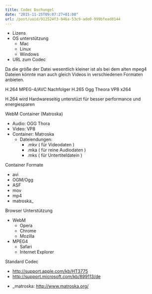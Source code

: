 ```yaml
---
title: Codec Dschungel
date: "2015-11-25T09:07:27+01:00"
url: /post/uuid/912524f3-946a-53c9-ade0-999bfead0144
---
```


- Lizens
- OS unterstützung
  - Mac
  - Linux
  - Windows
- URL zum Codec

Da die größe der Datei wesentlich kleiner ist als bei dem alten mpeg4 Dateien könnte man auch gleich Videos in verschiedenen Formaten anbieten.

H.264 MPEG-4/AVC
Nachfolger H.265
Ogg Theora
VP8
x264

H.264 wird Hardwareseitig unterstüzt für besser performance und energiesparen

WebM Container (Matroska)

- Audio: OGG Thora
- Video: VP8
- Container: Matroska
  - Dateiendungen:
    - .mkv ( für Videodaten )
    - .mka ( für reine Audiodaten )
    - .mks ( für Untertiteldatein )

Container Formate

- avi
- OGM/Ogg
- ASF
- mov
- mp4
- matroska\_

Browser Unterstützung

- WebM
  - Opera
  - Chrome
  - Mozilla
- MPEG4
  - Safari
  - Internet Explorer

Standard Codec

- http://support.apple.com/kb/HT3775
- http://support.microsoft.com/kb/899113/de

* \_matroska: http://www.matroska.org/
